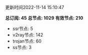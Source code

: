更新时间2022-11-14 15:10:47

**总订阅: 45**
**总节点: 1029**
**有效节点: 210**
- ssr节点: 5
- v2ray节点: 142
- trojan节点: 60
- ss节点: 3
